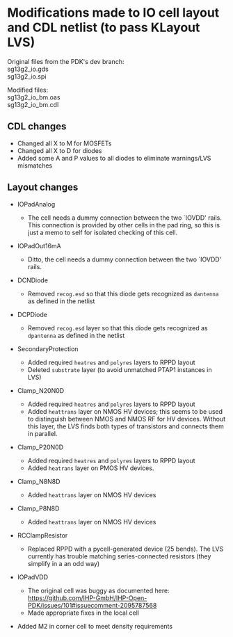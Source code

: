 # Modifications made to IO cell layout and CDL netlist (to pass KLayout LVS)

Original files from the PDK's dev branch:  
sg13g2_io.gds  
sg13g2_io.spi  

Modified files:  
sg13g2_io_bm.oas  
sg13g2_io_bm.cdl  


## CDL changes
* Changed all X to M for MOSFETs  
* Changed all X to D for diodes  
* Added some A and P values to all diodes to eliminate warnings/LVS mismatches


## Layout changes
* IOPadAnalog
  * The cell needs a dummy connection between the two `IOVDD' rails. This connection is provided by other cells in the pad ring, so this is just a memo to self for isolated checking of this cell.

* IOPadOut16mA
  * Ditto, the cell needs a dummy connection between the two `IOVDD' rails.

* DCNDiode
  * Removed `recog.esd` so that this diode gets recognized as `dantenna` as defined in the netlist

* DCPDiode
  * Removed `recog.esd` layer so that this diode gets recognized as `dpantenna` as defined in the netlist

* SecondaryProtection
  * Added required `heatres` and `polyres` layers to RPPD layout
  * Deleted `substrate` layer (to avoid unmatched PTAP1 instances in LVS)

* Clamp_N20N0D
  * Added required `heatres` and `polyres` layers to RPPD layout
  * Added `heattrans` layer on NMOS HV devices; this seems to be used to distinguish between NMOS and NMOS RF for HV devices. Without this layer, the LVS finds both types of transistors and connects them in parallel.

* Clamp_P20N0D
  * Added required `heatres` and `polyres` layers to RPPD layout
  * Added `heatrans` layer on PMOS HV devices.

* Clamp_N8N8D
  * Added `heattrans` layer on NMOS HV devices

* Clamp_P8N8D
  * Added `heattrans` layer on NMOS HV devices

* RCClampResistor
  * Replaced RPPD with a pycell-generated device (25 bends). The LVS currently has trouble matching series-connected resistors (they simplify in a an odd way)

* IOPadVDD
  * The original cell was buggy as documented here: https://github.com/IHP-GmbH/IHP-Open-PDK/issues/101#issuecomment-2095787568
  * Made appropriate fixes in the local cell

* Added M2 in corner cell to meet density requirements